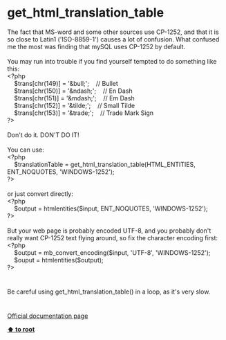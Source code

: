 # get_html_translation_table




<div class="phpcode"><span class="html">
The fact that MS-word and some other sources use CP-1252, and that it is so close to Latin1 (&apos;ISO-8859-1&apos;) causes a lot of confusion. What confused me the most was finding that mySQL uses CP-1252 by default.
<br>
<br>You may run into trouble if you find yourself tempted to do something like this:
<br><span class="default">&lt;?php
<br>&#xA0; &#xA0; $trans</span><span class="keyword">[</span><span class="default">chr</span><span class="keyword">(</span><span class="default">149</span><span class="keyword">)] = </span><span class="string">&apos;&amp;bull;&apos;</span><span class="keyword">;&#xA0; &#xA0; </span><span class="comment">// Bullet
<br>&#xA0; &#xA0; </span><span class="default">$trans</span><span class="keyword">[</span><span class="default">chr</span><span class="keyword">(</span><span class="default">150</span><span class="keyword">)] = </span><span class="string">&apos;&amp;ndash;&apos;</span><span class="keyword">;&#xA0; &#xA0; </span><span class="comment">// En Dash
<br>&#xA0; &#xA0; </span><span class="default">$trans</span><span class="keyword">[</span><span class="default">chr</span><span class="keyword">(</span><span class="default">151</span><span class="keyword">)] = </span><span class="string">&apos;&amp;mdash;&apos;</span><span class="keyword">;&#xA0; &#xA0; </span><span class="comment">// Em Dash
<br>&#xA0; &#xA0; </span><span class="default">$trans</span><span class="keyword">[</span><span class="default">chr</span><span class="keyword">(</span><span class="default">152</span><span class="keyword">)] = </span><span class="string">&apos;&amp;tilde;&apos;</span><span class="keyword">;&#xA0; &#xA0; </span><span class="comment">// Small Tilde
<br>&#xA0; &#xA0; </span><span class="default">$trans</span><span class="keyword">[</span><span class="default">chr</span><span class="keyword">(</span><span class="default">153</span><span class="keyword">)] = </span><span class="string">&apos;&amp;trade;&apos;</span><span class="keyword">;&#xA0; &#xA0; </span><span class="comment">// Trade Mark Sign
<br></span><span class="default">?&gt;
<br></span>
<br>Don&apos;t do it. DON&apos;T DO IT!
<br>
<br>You can use:
<br><span class="default">&lt;?php
<br>&#xA0; &#xA0; $translationTable </span><span class="keyword">= </span><span class="default">get_html_translation_table</span><span class="keyword">(</span><span class="default">HTML_ENTITIES</span><span class="keyword">, </span><span class="default">ENT_NOQUOTES</span><span class="keyword">, </span><span class="string">&apos;WINDOWS-1252&apos;</span><span class="keyword">);
<br></span><span class="default">?&gt;
<br></span>
<br>or just convert directly:
<br><span class="default">&lt;?php
<br>&#xA0; &#xA0; $output </span><span class="keyword">= </span><span class="default">htmlentities</span><span class="keyword">(</span><span class="default">$input</span><span class="keyword">, </span><span class="default">ENT_NOQUOTES</span><span class="keyword">, </span><span class="string">&apos;WINDOWS-1252&apos;</span><span class="keyword">);
<br></span><span class="default">?&gt;
<br></span>
<br>But your web page is probably encoded UTF-8, and you probably don&apos;t really want CP-1252 text flying around, so fix the character encoding first:
<br><span class="default">&lt;?php
<br>&#xA0; &#xA0; $output </span><span class="keyword">= </span><span class="default">mb_convert_encoding</span><span class="keyword">(</span><span class="default">$input</span><span class="keyword">, </span><span class="string">&apos;UTF-8&apos;</span><span class="keyword">, </span><span class="string">&apos;WINDOWS-1252&apos;</span><span class="keyword">);
<br>&#xA0; &#xA0; </span><span class="default">$ouput </span><span class="keyword">= </span><span class="default">htmlentities</span><span class="keyword">(</span><span class="default">$output</span><span class="keyword">);
<br></span><span class="default">?&gt;</span>
</span>
</div>
  

#


<div class="phpcode"><span class="html">
Be careful using get_html_translation_table() in a loop, as it&apos;s very slow.</span>
</div>
  

#

[Official documentation page](https://www.php.net/manual/en/function.get-html-translation-table.php)

**[⬆ to root](/)**